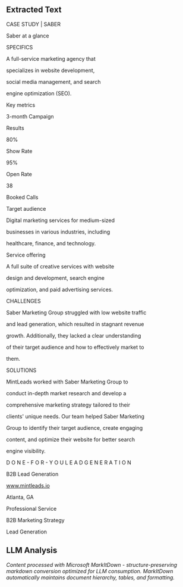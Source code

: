 ## Extracted Text
CASE STUDY | SABER

Saber at a glance

SPECIFICS

A full-service marketing agency that

specializes in website development,

social media management, and search

engine optimization (SEO).

Key metrics

3-month Campaign

Results

80%

Show Rate

95%

Open Rate

38

Booked Calls

Target audience

Digital marketing services for medium-sized

businesses in various industries, including

healthcare, finance, and technology.

Service offering

A full suite of creative services with website

design and development, search engine

optimization, and paid advertising services.

CHALLENGES

Saber Marketing Group struggled with low website traffic

and lead generation, which resulted in stagnant revenue

growth. Additionally, they lacked a clear understanding

of their target audience and how to effectively market to

them.

SOLUTIONS

MintLeads worked with Saber Marketing Group to

conduct in-depth market research and develop a

comprehensive marketing strategy tailored to their

clients' unique needs. Our team helped Saber Marketing

Group to identify their target audience, create engaging

content, and optimize their website for better search

engine visibility.

D O N E - F O R - Y O U   L E A D   G E N E R A T I O N

B2B Lead Generation

www.mintleads.io

Atlanta, GA

Professional
Service

B2B Marketing
Strategy

Lead
Generation



## LLM Analysis
*Content processed with Microsoft MarkItDown - structure-preserving markdown conversion optimized for LLM consumption. MarkItDown automatically maintains document hierarchy, tables, and formatting.*
